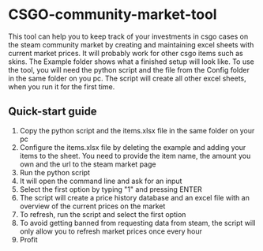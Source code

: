 # CSGO-community-market-tool

This tool can help you to keep track of your investments in csgo cases on the steam community market by creating and maintaining excel sheets with current market prices.
It will probably work for other csgo items such as skins.
The Example folder shows what a finished setup will look like.
To use the tool, you will need the python script and the file from the Config folder in the same folder on you pc.
The script will create all other excel sheets, when you run it for the first time.

## Quick-start guide

1. Copy the python script and the items.xlsx file in the same folder on your pc
2. Configure the items.xlsx file by deleting the example and adding your items to the sheet. You need to provide the item name, the amount you own and the url to the steam market page
3. Run the python script
4. It will open the command line and ask for an input
5. Select the first option by typing "1" and pressing ENTER
6. The script will create a price history database and an excel file with an overview of the current prices on the market
7. To refresh, run the script and select the first option
8. To avoid getting banned from requesting data from steam, the script will only allow you to refresh market prices once every hour 
9. Profit
